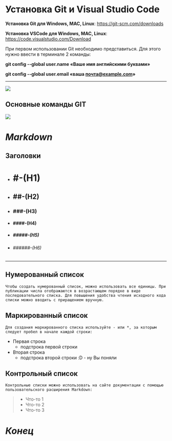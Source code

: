 # Установка Git и Visual Studio Code #

**Установка Git для Windows, MAC, Linux**: https://git-scm.com/downloads

**Установка VSCode для Windows, MAC, Linux**: https://code.visualstudio.com/Download

При первом использовании Git необходимо представиться.  Для этого нужно ввести в терминале 2 команды:




**git config --global user.name «Ваше имя английскими буквами»**

**git config --global user.email «ваша почта@example.com»**

---

![](11.png)







## Основные команды GIT
![](22.png)


# *Markdown* 
## Заголовки
- # #-(H1)

- ## ##-(H2)

- ### ###-(H3)

- #### ####-(H4)

- ##### #####-(H5)

- ###### ######-(H6)

***
## Нумерованный список
    Чтобы создать нумерованный список, можно использовать все единицы. При публикации числа отображаются в возрастающем порядке в виде последовательного списка. Для повышения удобства чтения исходного кода списки можно вводить с приращением вручную.

## Маркированный список

    Для создания маркированного списка используйте - или *, за которым следует пробел в начале каждой строки:
* Первая строка 
  - подстрока первой строки
* Вторая строка
  - подстрока второй строки :D - ну Вы поняли



## Контрольный список
    Контрольные списки можно использовать на сайте документации с помощью пользовательского расширения Markdown:
    


>* Что-то 1
>* Что-то 2
>* Что-то 3


# _Конец_
